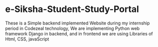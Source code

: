 # e-Siksha-Student-Study-Portal
These is a Simple backend implemented Website during my internship period in Codezeal technology, We are implementing Python web framework Django in backend, and in frontend we are using Libraries of Html, CSS, javaScript

